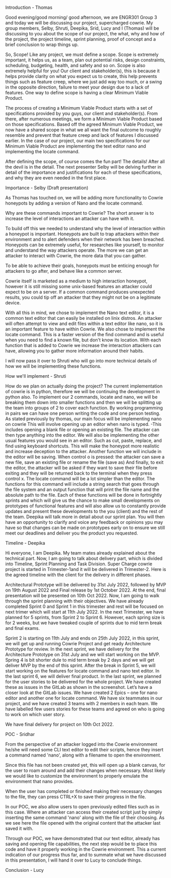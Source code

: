Introduction - Thomas

Good evening/good morning/ good afternoon, we are ENGR301 Group 3 and today we will be discussing our project, supercharged cowrie. 
My group members, Selby, Shruti, Deepika, Srid, Lucy and I (Thomas) will be discussing to you about the scope of our project, the what, why and how of the project, the project timeline, sprint planning, proof of concept and a brief conclusion to wrap things up.

So, Scope! Like any project, we must define a scope. Scope is extremely important, it helps us, as a team, plan out potential risks, design constraints, scheduling, budgeting, health, and safety and so on. Scope is also extremely helpful for you! Our client and stakeholder(s), this is because it helps provide clarity on what you expect us to create, this help prevents things such as feature creep, where we just add way too much, or a swing in the opposite direction, failure to meet your design due to a lack of features. One way to define scope is having a clear Minimum Viable Product.

The process of creating a Minimum Viable Product starts with a set of specifications provided by you guys, our client and stakeholder(s). From there, after numerous meetings, we form a Minimum Viable Product based on those specifications. Based off the agreed Minimum Viable Product, we now have a shared scope in what we all want the final outcome to roughly resemble and prevent that feature creep and lack of features I discussed earlier. In the case of our project, our main two specifications for our Minimum Viable Product are implementing the text editor nano and implementing the locate command. 

After defining the scope, of course comes the fun part! The details! After all the devil is in the detail. The next presenter Selby will be delving further in detail of the importance and justifications for each of these specifications, and why they are even needed in the first place.

Importance - Selby (Draft presentation)

As Thomas has touched on, we will be adding more functionality to Cowrie honeypots by adding a version of Nano and the locate command.

Why are these commands important to Cowrie? 
The short answer is to increase the level of interactions an attacker can have with it. 

To build off this we needed to understand why the level of interaction within a honeypot is important. 
Honeypots are built to trap attackers within their environment and to alert defenders when their network has been breached.  Honeypots can be extremely useful, for researches like yourself, to monitor and understand the way attackers operate. The more we can get an attacker to interact with Cowrie, the more data that you can gather.

To be able to achieve their goals, honeypots must be enticing enough for attackers to go after, and behave like a common server.

Cowrie itself is marketed as a medium to high interaction honeypot, however it is still missing some unix-based features an attacker could expect to be on a server. If a common command produces unexpected results, you could tip off an attacker that they might not be on a legitimate device.

With all this in mind, we chose to implement the Nano text editor, it is a common text editor that can easily be installed on linix distros. An attacker will often attempt to view and edit files within a text editor like nano, so it is an important feature to have within Cowrie. We also chose to implement the locate command. This is a faster version of the find command and is useful when you need to find a known file, but don't know its location. With each function that is added to Cowrie we increase the interaction attackers can have, allowing you to gather more information around their habits. 

I will now pass it over to Shruti who will go into more technical details of how we will be implementing these functions.


How we'll implement - Shruti

How do we plan on actually doing the project? 
The current implementation of cowrie is in python, therefore we will be continuing the development in python also.
To implement our 2 commands, locate and nano, we will be breaking them down into smaller functions and then we will be splitting up the team into groups of 2 to cover each function. By working programming in pairs we can have one person writing the code and one person testing. 
As stated previously by thomas, our main focus will be implementing nano on cowrie 
This will involve opening up an editor when nano is typed. 
 -This includes opening a blank file or opening an existing file.
The attacker can then type anything into the editor.
We will also be implementing the other usual features you would see in an editor. Such as cut, paste, replace, and find using keyboard shortcuts. This will make the honeypot more realistic and increase deception to the attacker.
Another function we will include in the editor will be saving. When control o is pressed: the attacker can save a new file, save an existing file or rename the file (save as)
And finally, to exit the editor, the attacker will be asked if they want to save their file before exiting and they will be returned back to the terminal when they press control x.
The locate command will be a lot simpler than the editor.  The functions for this command will include a string search that goes through the file system and an output function that will print the file name and the absolute path to the file. 
Each of these functions will be done in fortnightly sprints and which will give us the chance to make small developments on prototypes of functional features and will also allow us to constantly provide updates and present these developments to the you (client) and the rest of the team. Deepika will talk more in detail about our sprint plan.
You will then have an opportunity to clarify and voice any feedback or opinions ypu may have so that changes can be made on prototypes early on to ensure we still meet our deadlines and deliver you the product you requested.


Timeline - Deepika

Hi everyone, I am Deepika. My team mates already explained about the technical part. Now, I am going to talk about delivery part, which is divided into Timeline, Sprint Planning and Task Division.
Super Charge cowrie project is started in Trimester-1and it will be delivered in Trimester-2. Here is the agreed timeline with the client for the delivery in different phases.

Architectural Prototype will be delivered by 31st July 2022, followed by MVP on 19th August 2022 and Final release by 1st October 2022. At the end, final presentation will be presented on 10th Oct 2022.
Now, I am going to walk through the sprint planning with their objectives. We have already completed Sprint 0 and Sprint 1 in this trimester and rest will be focused on next trimer which will start at 11th July 2022. In the next Trimester, we have planned for 5 sprints, from Sprint 2 to Sprint 6. However, each spring size is for 2 weeks, but we have tweaked couple of sprints due to mid term break and final exams.

Sprint 2 is starting on 11th July and ends on 25th July 2022, in this sprint, we will get up and running Cowrie Project and get ready Architecture Prototype for review. In the next sprint, we have delivery for the Architecture Prototype on 31st July and we will start working on the MVP. Spring 4 is bit shorter dule to mid term break by 2 days and we will get deliver MVP by the end of this sprint. After the break in Sprint 5, we will start working on the features for locate command and nano text editor. In the last sprint 6, we will deliver final product.
In the last sprint, we planned for the user stories to be delivered for the whole project. We have created these as issues in the GitLab as shown in the screenshot. Let’s have a closer look at the GitLab issues. We have created 2 Epics – one for nano editor and another one for locate command. We have six teammates in our project, and we have created 3 teams with 2 members in each team. We have labelled few users stories for these teams and agreed on who is going to work on which user story. 

We have final delivery for project on 10th Oct 2022.
 

POC - Sridhar

From the perspective of an attacker logged into the Cowrie environment he/she will need some CLI text editor to edit their scripts, hence they insert a command named 'nano', along with a filename to open the environment.

Since this file has not been created yet, this will open up a blank canvas, for the user to roam around and add their changes when necessary. Most likely we would like to customize the environment to properly emulate the environment that nano provides.

When the user has completed or finished making their necessary changes to the file, they can press CTRL+X to save their progress in the file. 

In our POC, we also allow users to open previously edited files such as in this case. Where an attacker can access their created script just by simply inserting the same command 'nano' along with the file of their choosing. As we see here the file opened with the original content that the attacker last saved it with. 

Through our POC, we have demonstrated that our text editor, already has saving and opening file capabilities, the next step would be to place this code and have it properly working in the Cowrie environment. This a current indication of our progress thus far, and to summate what we have discussed in this presentation, I will hand it over to Lucy to conclude things. 




Conclusion - Lucy
